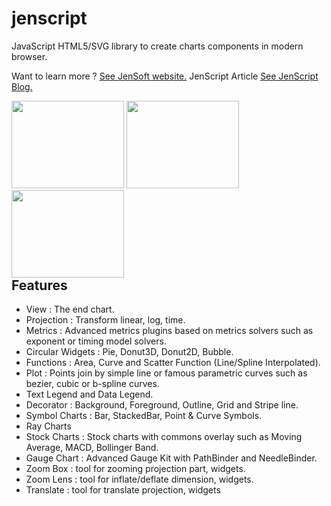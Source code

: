 # jenscript
JavaScript HTML5/SVG library to create charts components in modern browser.

Want to learn more ? [See JenSoft website.](http://www.jensoftapi.com/site/framework/jenscript)
JenScript Article [See JenScript Blog.](http://jenscript.io)

<div style="float:left">
<img width="180" height="140" src="http://www.jensoftapi.com/site/WebViewRequest?group=overview&amp;view=pie&amp;width=800&amp;height=600" >
<img width="180" height="140" src="http://www.jensoftapi.com/site/WebViewRequest?group=overview&amp;view=donut3d&amp;width=800&amp;height=600" >
<img width="180" height="140" src="http://www.jensoftapi.com/site/WebViewRequest?group=overview&amp;view=donut2d&amp;width=800&amp;height=600" >

</div>


## Features

- View : The end chart.
- Projection : Transform linear, log, time.
- Metrics : Advanced metrics plugins based on metrics solvers such as exponent or timing model solvers.
- Circular Widgets : Pie, Donut3D, Donut2D, Bubble.
- Functions : Area, Curve and Scatter Function (Line/Spline Interpolated).
- Plot : Points join by simple line or famous parametric curves such as bezier, cubic or b-spline curves.
- Text Legend and Data Legend.
- Decorator : Background, Foreground, Outline, Grid and Stripe line.
- Symbol Charts : Bar, StackedBar, Point & Curve Symbols.
- Ray Charts
- Stock Charts : Stock charts with commons overlay such as Moving Average, MACD, Bollinger Band.
- Gauge Chart : Advanced Gauge Kit with PathBinder and NeedleBinder.
- Zoom Box :  tool for zooming projection part, widgets.
- Zoom Lens : tool for inflate/deflate dimension, widgets.
- Translate : tool for translate projection, widgets



